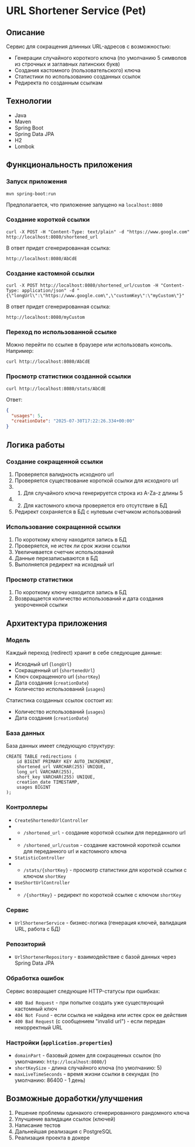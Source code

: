 # URL Shortener Service (Pet)


## Описание

Сервис для сокращения длинных URL-адресов с возможностью:

- Генерации случайного короткого ключа (по умолчанию 5 символов из
строчных и заглавных латинских букв)
- Создания кастомного (пользовательского) ключа
- Статистики по использованию созданных ссылок
- Редиректа по созданным ссылкам

## Технологии

- Java
- Maven
- Spring Boot
- Spring Data JPA
- H2
- Lombok

## Функциональность приложения

### Запуск приложения

```shell
mvn spring-boot:run
```
Предполагается, что приложение запущено на `localhost:8080`

### Создание короткой ссылки

```commandline
curl -X POST -H "Content-Type: text/plain" -d "https://www.google.com" http://localhost:8080/shortened_url
```

В ответ придет сгенерированная ссылка:

```commandline
http://localhost:8080/AbCdE
```

### Создание кастомной ссылки

```commandline
curl -X POST http://localhost:8080/shortened_url/custom -H "Content-Type: application/json" -d "{\"longUrl\":\"https://www.google.com\",\"customKey\":\"myCustom\"}"
```

В ответ придет сгенерированная ссылка:

```commandline
http://localhost:8080/myCustom
```

### Переход по использованной ссылке

Можно перейти по ссылке в браузере или использовать консоль. Например:

```commandline
curl http://localhost:8080/AbCdE
```

### Просмотр статистики созданной ссылки

```commandline
curl http://localhost:8080/stats/AbCdE
```

Ответ:

```json
{
  "usages": 5,
  "creationDate": "2025-07-30T17:22:26.334+00:00"
}
```

## Логика работы

### Создание сокращенной ссылки

1) Проверяется валидность исходного url
2) Проверяется существование короткой ссылки для исходного url
3) 1) Для случайного ключа генерируется строка из A-Za-z длины 5
3) 2) Для кастомного ключа проверяется его отсутствие в БД
4) Редирект сохраняется в БД с нулевым счетчиком использований

### Использование сокращенной ссылки

1) По короткому ключу находится запись в БД
2) Проверяется, не истек ли срок жизни ссылки
3) Увеличивается счетчик использований
4) Данные перезаписываются в БД
5) Выполняется редирект на исходный url

### Просмотр статистики

1) По короткому ключу находится запись в БД
2) Возвращается количество использований и дата создания укороченной ссылки

## Архитектура приложения

### Модель

Каждый переход (redirect) хранит в себе следующие данные:

- Исходный url (`longUrl`)
- Сокращенный url (`shortenedUrl`)
- Ключ сокращенного url (`shortKey`)
- Дата создания (`creationDate`)
- Количество использований (`usages`)

Статистика созданных ссылок состоит из:

- Количество использований (`usages`)
- Дата создания (`creationDate`)

### База данных

База данных имеет следующую структуру:

```
CREATE TABLE redirections (
    id BIGINT PRIMARY KEY AUTO_INCREMENT,
    shortened_url VARCHAR(255) UNIQUE,
    long_url VARCHAR(255),
    short_key VARCHAR(255) UNIQUE,
    creation_date TIMESTAMP,
    usages BIGINT
);
```

### Контроллеры

- `CreateShortenedUrlController`
- - `/shortened_url` - создание короткой ссылки для переданного url
- - `/shortened_url/custom` - создание кастомной короткой ссылки для переданного url и кастомного ключа
- `StatisticController`
- - `/stats/{shortKey}` - просмотр статистики для короткой ссылки с ключом `shortKey`
- `UseShortUrlController`
- - `/{shortKey}` - редирект по короткой ссылке с ключом `shortKey`

### Сервис

- `UrlShortenerService` - бизнес-логика (генерация ключей, валидация URL, работа с БД)

### Репозиторий

- `UrlShortenerRepository` - взаимодействие с базой данных через Spring Data JPA

### Обработка ошибок

Сервис возвращает следующие HTTP-статусы при ошибках:

- `400 Bad Request` - при попытке создать уже существующий кастомный ключ
- `404 Not Found` - если ссылка не найдена или истек срок ее действия
- `400 Bad Request` (с сообщением "invalid url") - если передан некорректный URL

### Настройки (`application.properties`)

- `domainPart` - базовый домен для сокращенных ссылок (по умолчанию: `http://localhost:8080/`)
- `shortKeySize` - длина случайного ключа (по умолчанию: 5)
- `maxLiveTimeSeconds` - время жизни ссылки в секундах (по умолчанию: 86400 - 1 день)



## Возможные доработки/улучшения

1) Решение проблемы одинакого сгенерированного рандомного ключа
2) Улучшение валидации ссылок (ключей)
3) Написание тестов
4) Дальнейшая реализация с PostgreSQL
5) Реализация проекта в докере















